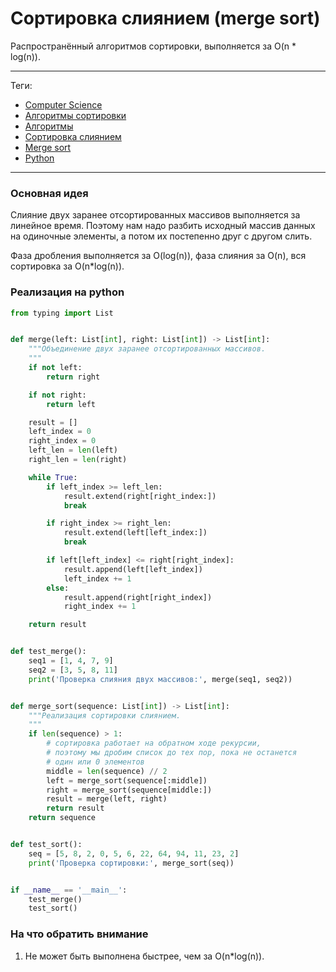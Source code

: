 # Сортировка слиянием (merge sort)

Распространённый алгоритмов сортировки, выполняется за O(n * log(n)).

---

Теги:

- [Computer Science](../../_tags/Computer%20Science.md)
- [Алгоритмы сортировки](../../_tags/Алгоритмы%20сортировки.md)
- [Алгоритмы](../../_tags/Алгоритмы.md)
- [Сортировка слиянием](../../_tags/Сортировка%20слиянием.md)
- [Merge sort](../../_tags/Merge%20sort.md)
- [Python](../../_tags/Python.md)

---

### Основная идея

Слияние двух заранее отсортированных массивов выполняется за линейное время.
Поэтому нам надо разбить исходный массив данных на одиночные элементы, а потом
их постепенно друг с другом слить.

Фаза дробления выполняется за O(log(n)), фаза слияния за O(n), вся сортировка
за O(n*log(n)).

### Реализация на python

```python
from typing import List


def merge(left: List[int], right: List[int]) -> List[int]:
    """Объединение двух заранее отсортированных массивов.
    """
    if not left:
        return right

    if not right:
        return left

    result = []
    left_index = 0
    right_index = 0
    left_len = len(left)
    right_len = len(right)

    while True:
        if left_index >= left_len:
            result.extend(right[right_index:])
            break

        if right_index >= right_len:
            result.extend(left[left_index:])
            break

        if left[left_index] <= right[right_index]:
            result.append(left[left_index])
            left_index += 1
        else:
            result.append(right[right_index])
            right_index += 1

    return result


def test_merge():
    seq1 = [1, 4, 7, 9]
    seq2 = [3, 5, 8, 11]
    print('Проверка слияния двух массивов:', merge(seq1, seq2))


def merge_sort(sequence: List[int]) -> List[int]:
    """Реализация сортировки слиянием.
    """
    if len(sequence) > 1:
        # сортировка работает на обратном ходе рекурсии,
        # поэтому мы дробим список до тех пор, пока не останется 
        # один или 0 элементов
        middle = len(sequence) // 2
        left = merge_sort(sequence[:middle])
        right = merge_sort(sequence[middle:])
        result = merge(left, right)
        return result
    return sequence


def test_sort():
    seq = [5, 8, 2, 0, 5, 6, 22, 64, 94, 11, 23, 2]
    print('Проверка сортировки:', merge_sort(seq))


if __name__ == '__main__':
    test_merge()
    test_sort()
```

### На что обратить внимание

1. Не может быть выполнена быстрее, чем за O(n*log(n)).
